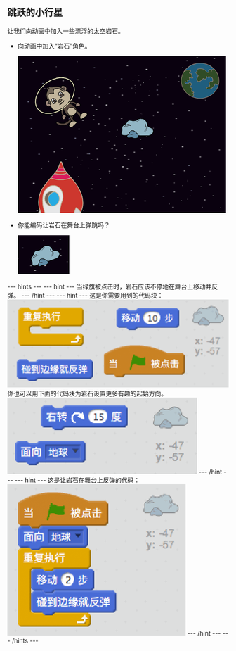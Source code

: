 ## 跳跃的小行星

让我们向动画中加入一些漂浮的太空岩石。

+ 向动画中加入“岩石”角色。
    
    ![添加岩石角色](images/space-rock-sprite.png)

+ 你能编码让岩石在舞台上弹跳吗？
    
    ![测试岩石反弹](images/space-bounce-test.png)

--- hints --- --- hint --- 当绿旗被点击时，岩石应该不停地在舞台上移动并反弹。 --- /hint --- --- hint --- 这是你需要用到的代码块： ![Blocks for a bouncing rock](images/space-bounce-blocks.png) 你也可以用下面的代码块为岩石设置更多有趣的起始方向。 ![Setting the rock's initial position](images/space-initial-position.png) --- /hint --- --- hint --- 这是让岩石在舞台上反弹的代码： ![Code for a bouncing rock](images/space-bounce-code.png) --- /hint --- --- /hints ---